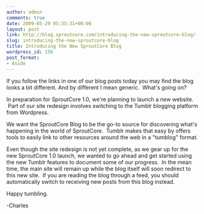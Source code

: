 ```yaml
---
author: admin
comments: true
date: 2009-05-29 05:35:31+00:00
layout: post
link: http://blog.sproutcore.com/introducing-the-new-sproutcore-blog/
slug: introducing-the-new-sproutcore-blog
title: Introducing the New SproutCore Blog
wordpress_id: 156
post_format:
- Aside
---
```


If you follow the links in one of our blog posts today you may find the blog looks a bit different. And by different I mean generic.  What's going on?




In preparation for SproutCore 1.0, we're planning to launch a new website.  Part of our site redesign involves switching to the Tumblr blogging platform from Wordpress.




We want the SproutCore Blog to be the go-to source for discovering what's happening in the world of SproutCore.  Tumblr makes that easy by offers tools to easily link to other resources around the web in a "tumblog" format.




Even though the site redesign is not yet complete, as we gear up for the new SproutCore 1.0 launch, we wanted to go ahead and get started using the new Tumblr features to document some of our progress.  In the mean time, the main site will remain up while the blog itself will soon redirect to this new site.  If you are reading the blog through a feed, you should automatically switch to receiving new posts from this blog instead.




Happy tumbling.




-Charles


 
